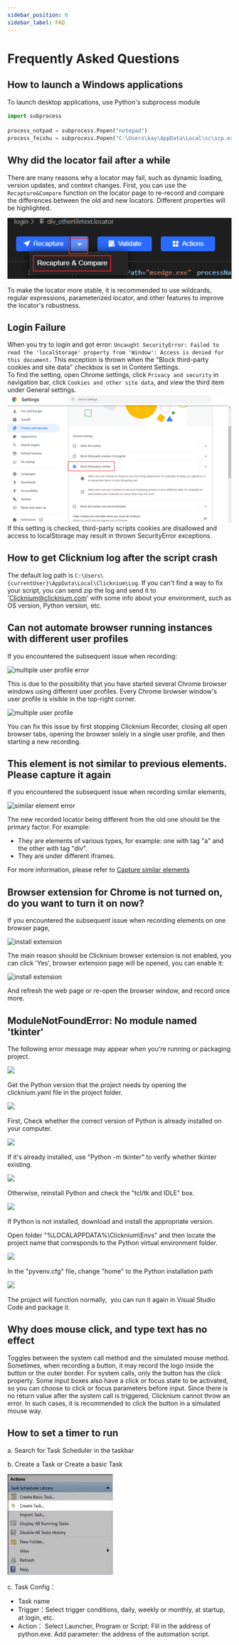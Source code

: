 ```yaml
---
sidebar_position: 6
sidebar_label: FAQ
---
```


# Frequently Asked Questions

## How to launch a Windows applications

To launch desktop applications, use Python's subprocess module 
```python
import subprocess

process_notpad = subprocess.Popen("notepad")
process_feishu = subprocess.Popen("C:\Users\kay\AppData\Local\sc\scp.exe")  
```

## Why did the locator fail after a while
There are many reasons why a locator may fail, such as dynamic loading, version updates, and context changes. First, you can use the `Recapture&Compare` function on the locator page to re-record and compare the differences between the old and new locators. Different properties will be highlighted.


![Image description](./img/recap&com.png)

To make the locator more stable, it is recommended to use wildcards, regular expressions, parameterized locator, and other features to improve the locator's robustness.

## Login Failure

When you try to login and got error: `Uncaught SecurityError: Failed to read the 'localStorage' property from 'Window': Access is denied for this document.` This exception is thrown when the "Block third-party cookies and site data" checkbox is set in Content Settings.  
To find the setting, open Chrome settings, click `Privacy and security` in navigation bar, click `Cookies and other site data`, and view the third item under General settings.
![pic](./img/block3rdcookies.PNG)  
If this setting is checked, third-party scripts cookies are disallowed and access to localStorage may result in thrown SecurityError exceptions.

## How to get Clicknium log after the script crash
The default log path is `C:\Users\{currentUser}\AppData\Local\Clicknium\Log`. If you can't find a way to fix your script, you can send zip the log and send it to 'Clicknium@clicknium.com' with some info about your environment, such as OS version, Python version, etc. 

## Can not automate browser running instances with different user profiles

If you encountered the subsequent issue when recording:

![multiple user profile error](img/faq_multiple_profile_error.png)

This is due to the possibility that you have started several Chrome browser windows using different user profiles. Every Chrome browser window's user profile is visible in the top-right corner.

![multiple user profile](img/faq_mulitple_profile2.png)

You can fix this issue by first stopping Clicknium Recorder, closing all open browser tabs, opening the browser solely in a single user profile, and then starting a new recording.

## This element is not similar to previous elements. Please capture it again

If you encountered the subsequent issue when recording similar elements, 

![similar element error](img/faq_similar_elelemt_error.png)

The new recorded locator being different from the old one should be the primary factor. For example:

- They are elements of various types, for example: one with tag "a" and the other with tag "div".
- They are under different iframes.

For more information, please refer to [Capture similar elements](tutorial/recorder/capture_similar_elements.md)

## Browser extension for Chrome is not turned on, do you want to turn it on now?

If you encountered the subsequent issue when recording elements on one browser page,

![install extension](img/faq_install_extension_error.png)

The main reason should be Clicknium browser extension is not enabled, you can click 'Yes', browser extension page will be opened, you can enable it: 

![install extension](img/chrome_extension_enable_page.png)

And refresh the web page or re-open the browser window, and record once more.

## ModuleNotFoundError: No module named 'tkinter'

The following error message may appear when you're running or packaging project.

![](img/pack_error_1.png)

Get the Python version that the project needs by opening the clicknium.yaml file in the project folder.

![](img/pack_error_2.png)

First, Check whether the correct version of Python is already installed on your computer.

![](img/pack_error_3.png)

If it's already installed, use "Python -m tkinter" to verify whether tkinter existing.

![](img/pack_error_4.png)

Otherwise, reinstall Python and check the "tcl/tk and IDLE" box.

![](img/pack_error_5.png)

If Python is not installed, download and install the appropriate version.

Open folder "%LOCALAPPDATA%\Clicknium\Envs" and then locate the project name that corresponds to the Python virtual environment folder.

![](img/pack_error_6.png)

In the "pyvenv.cfg" file, change "home" to the Python installation path

![](img/pack_error_7.png)

The project will function normally,  you can run it again in Visual Studio Code and package it.

## Why does mouse click, and type text has no effect

Toggles between the system call method and the simulated mouse method. Sometimes, when recording a button, it may record the logo inside the button or the outer border. For system calls, only the button has the click property. Some input boxes also have a click or focus state to be activated, so you can choose to click or focus parameters before input. Since there is no return value after the system call is triggered, Clicknium cannot throw an error. In such cases, it is recommended to click the button in a simulated mouse way.  


## How to set a timer to run

a. Search for Task Scheduler in the taskbar

b. Create a Task or Create a basic Task


![Image description](img/taskscheduler.png)


c. Task Config：

-  Task name
-  Trigger：Select trigger conditions, daily, weekly or monthly, at startup, at login, etc.
-  Action： Select Launcher, Program or Script: Fill in the address of python.exe. Add parameter: the address of the automation script.